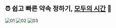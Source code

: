 ## ⏰ 쉽고 빠른 약속 정하기, [모두의 시간](https://modutime.site) 🐰


![01](https://github.com/user-attachments/assets/657842c3-c946-4e87-b56c-f79781c238d0)
![02](https://github.com/user-attachments/assets/f2fce268-daf0-4aa5-bccb-2883183a1995)
![03](https://github.com/user-attachments/assets/70f47363-f248-4181-a1ad-d6e0fd351365)
